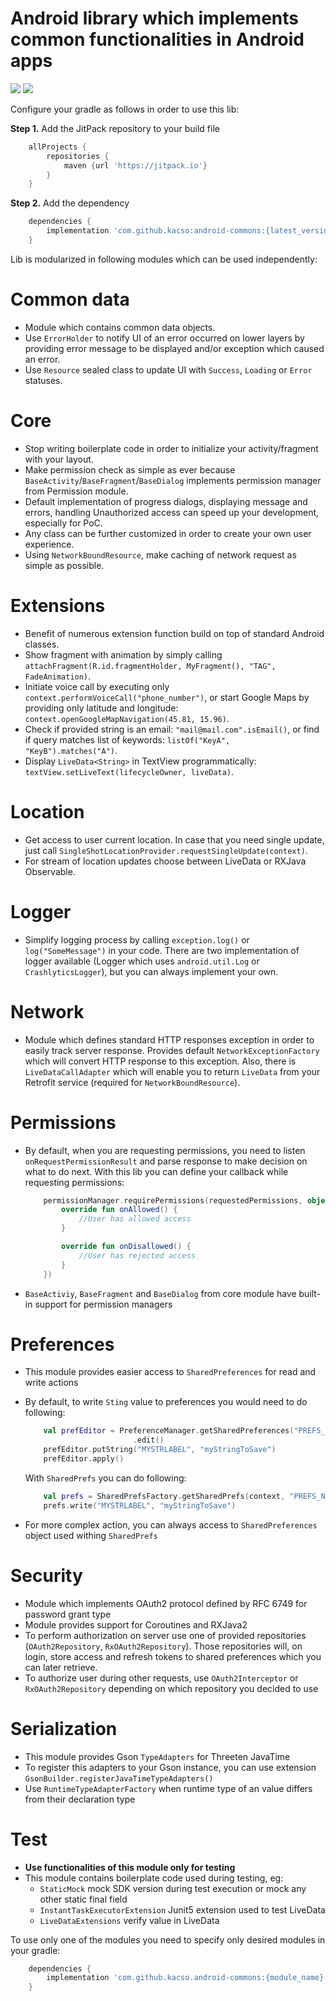 Android library which implements common functionalities in Android apps
=======================================================================
[![](https://jitpack.io/v/kacso/android-commons.svg)](https://jitpack.io/#kacso/android-commons)
       [![](https://jitci.com/gh/kacso/android-commons/svg)](https://jitci.com/gh/kacso/android-commons)

Configure your gradle as follows in order to use this lib:

**Step 1.** Add the JitPack repository to your build file
```groovy
    allProjects {
        repositories {
            maven {url 'https://jitpack.io'}
        }
    }
```

**Step 2.** Add the dependency
```groovy
    dependencies {
        implementation 'com.github.kacso:android-commons:{latest_version}'
    }
```

Lib is modularized in following modules which can be used independently:


# Common data
-   Module which contains common data objects.
-   Use `ErrorHolder` to notify UI of an error occurred on lower layers by providing error message to be displayed and/or exception which caused an error.
-   Use `Resource` sealed class to update UI with `Success`, `Loading` or `Error` statuses.
  
# Core
-   Stop writing boilerplate code in order to initialize your activity/fragment with your layout. 
-   Make permission check as simple as ever because `BaseActivity`/`BaseFragment`/`BaseDialog` implements permission manager from Permission module.
-   Default implementation of progress dialogs, displaying message and errors, handling Unauthorized access can speed up your development, especially for PoC.
-   Any class can be further customized in order to create your own user experience.
-   Using `NetworkBoundResource`, make caching of network request as simple as possible.

# Extensions
-   Benefit of numerous extension function build on top of standard Android classes.
-   Show fragment with animation by simply calling `attachFragment(R.id.fragmentHolder, MyFragment(), "TAG", FadeAnimation)`.
-   Initiate voice call by executing only `context.performVoiceCall("phone_number")`, or start Google Maps by providing only latitude and longitude: `context.openGoogleMapNavigation(45.81, 15.96)`.
-   Check if provided string is an email: `"mail@mail.com".isEmail()`, or find if query matches list of keywords: `listOf("KeyA", "KeyB").matches("A")`.
-   Display `LiveData<String>` in TextView programmatically: `textView.setLiveText(lifecycleOwner, liveData)`. 

# Location
-   Get access to user current location. In case that you need single update, just call `SingleShotLocationProvider.requestSingleUpdate(context)`.
-   For stream of location updates choose between LiveData or RXJava Observable.

# Logger
-  Simplify logging process by calling `exception.log()` or `log("SomeMessage")` in your code. There are two implementation of logger available (Logger which uses `android.util.Log` or `CrashlyticsLogger`), but you can always implement your own.

# Network
-  Module which defines standard HTTP responses exception in order to easily track server response. Provides default `NetworkExceptionFactory` which will convert HTTP response to this exception. Also, there is `LiveDataCallAdapter` which will enable you to return `LiveData` from your Retrofit service (required for `NetworkBoundResource`).

# Permissions
- By default, when you are requesting permissions, you need to listen `onRequestPermissionResult` and parse response to make decision on what to do next. With this lib you can define your callback while requesting permissions:
    ```kotlin
        permissionManager.requirePermissions(requestedPermissions, object : PermissionCallback {
            override fun onAllowed() {
                //User has allowed access
            }

            override fun onDisallowed() {
                //User has rejected access
            }
        })
     ```
- `BaseActiviy`, `BaseFragment` and `BaseDialog` from core module have built-in support for permission managers

# Preferences
- This module provides easier access to `SharedPreferences` for read and write actions
- By default, to write `Sting` value to preferences you would need to do following:
    ```kotlin
        val prefEditor = PreferenceManager.getSharedPreferences("PREFS_NAME", Context.MODE_PRIVATE)
                            .edit()
        prefEditor.putString("MYSTRLABEL", "myStringToSave")
        prefEditor.apply()
    ```

    With `SharedPrefs` you can do following:
    ```kotlin
        val prefs = SharedPrefsFactory.getSharedPrefs(context, "PREFS_NAME")
        prefs.write("MYSTRLABEL", "myStringToSave")
    ```
- For more complex action, you can always access to `SharedPreferences` object used withing `SharedPrefs`

# Security
- Module which implements OAuth2 protocol defined by RFC 6749 for password grant type
- Module provides support for Coroutines and RXJava2
- To perform authorization on server use one of provided repositories (`OAuth2Repository`, `RxOAuth2Repository`). Those repositories will, on login, store access and refresh tokens to shared preferences which you can later retrieve.
- To authorize user during other requests, use `OAuth2Interceptor` or `RxOAuth2Repository` depending on which repository you decided to use

# Serialization
- This module provides Gson `TypeAdapters` for Threeten JavaTime
- To register this adapters to your Gson instance, you can use extension `GsonBuilder.registerJavaTimeTypeAdapters()`
- Use `RuntimeTypeAdapterFactory` when runtime type of an value differs from their declaration type

# Test
- **Use functionalities of this module only for testing**
- This module contains boilerplate code used during testing, eg:
    - `StaticMock` mock SDK version during test execution or mock any other static final field
    - `InstantTaskExecutorExtension` Junit5 extension used to test LiveData
    - `LiveDataExtensions` verify value in LiveData





To use only one of the modules you need to specify only desired modules in your gradle:
```groovy
    dependencies {
        implementation 'com.github.kacso.android-commons:{module_name}:{latest_version}'
    }
```
